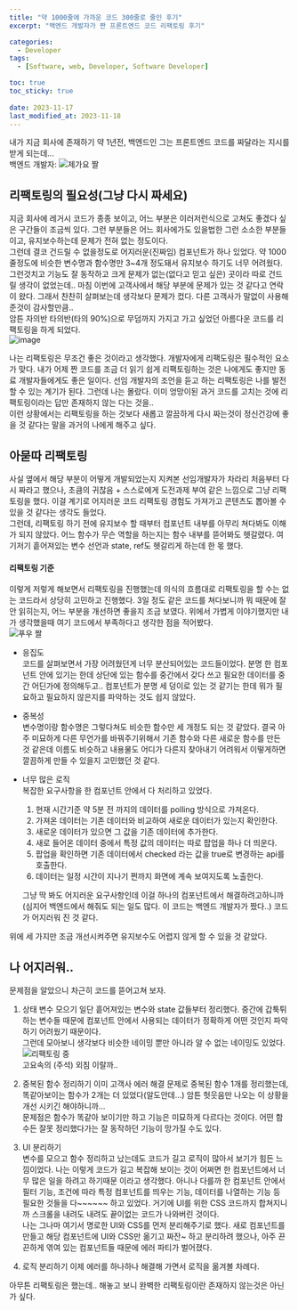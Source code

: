 ```yaml
---
title: "약 1000줄에 가까운 코드 300줄로 줄인 후기"
excerpt: "백엔드 개발자가 짠 프론트엔드 코드 리팩토링 후기"

categories:
  - Developer
tags:
  - [Software, web, Developer, Software Developer]

toc: true
toc_sticky: true
 
date: 2023-11-17
last_modified_at: 2023-11-18
---
```


내가 지금 회사에 존재하기 약 1년전, 백엔드인 그는 프론트엔드 코드를 짜달라는 지시를 받게 되는데...    
백엔드 개발자: ![제가요 짤](https://github.com/sunmerrr/sunmerrr.github.io/assets/65106740/1de3dd23-4a8b-4307-96c7-d4cd1207a5ec)

## 리팩토링의 필요성(그냥 다시 짜세요)
지금 회사에 레거시 코드가 종종 보이고, 어느 부분은 이러저런식으로 고쳐도 좋겠다 싶은 구간들이 조금씩 있다. 그런 부분들은 어느 회사에가도 있을법한 그런 소소한 부분들이고, 유지보수하는데 문제가 전혀 없는 정도이다.    
그런데 결코 건드릴 수 없을정도로 어지러운(진짜임) 컴포넌트가 하나 있었다. 약 1000줄정도에 비슷한 변수명과 함수명만 3~4개 정도돼서 유지보수 하기도 너무 어려웠다. 그런것치고 기능도 잘 동작하고 크게 문제가 없는(없다고 믿고 싶은) 곳이라 따로 건드릴 생각이 없었는데.. 마침 이번에 고객사에서 해당 부분에 문제가 있는 것 같다고 연락이 왔다. 그래서 찬찬히 살펴보는데 생각보다 문제가 컸다. 다른 고객사가 말없이 사용해준것이 감사할만큼..    
암튼 자의반 타의반(타의 90%)으로 무덤까지 가지고 가고 싶었던 아름다운 코드를 리팩토링을 하게 되었다.     
  ![image](https://github.com/sunmerrr/sunmerrr.github.io/assets/65106740/e192b4cb-13b9-49a5-9da4-b1377a6b126a)

나는 리팩토링은 무조건 좋은 것이라고 생각했다. 개발자에게 리팩도링은 필수적인 요소가 맞다. 내가 어제 짠 코드를 조금 더 읽기 쉽게 리팩토링하는 것은 나에게도 좋지만 동료 개발자들에게도 좋은 일이다. 선임 개발자의 조언을 듣고 하는 리팩토링은 나를 발전할 수 있는 계기가 된다. 그런데 나는 몰랐다. 이미 엉망이된 과거 코드를 고치는 것에 리팩토링이라는 답만 존재하지 않는 다는 것을..     
이런 상황에서는 리팩토링을 하는 것보다 새롭고 깔끔하게 다시 짜는것이 정신건강에 좋을 것 같다는 말을 과거의 나에게 해주고 싶다.

## 아묻따 리팩토링
사실 옆에서 해당 부분이 어떻게 개발되었는지 지켜본 선임개발자가 차라리 처음부터 다시 짜라고 했으나, 초큼의 귀찮음 + 스스로에게 도전과제 부여 같은 느낌으로 그냥 리팩토링을 했다. 이걸 계기로 어지러운 코드 리팩토링 경험도 가져가고 콘텐츠도 뽑아볼 수 있을 것  같다는 생각도 들었다.    
그런데, 리팩토링 하기 전에 유지보수 할 때부터 컴포넌트 내부를 아무리 쳐다봐도 이해가 되지 않았다. 어느 함수가 무슨 역할을 하는지는 함수 내부를 뜯어봐도 헷갈렸다. 여기저기 흩어져있는 변수 선언과 state, ref도 헷갈리게 하는데 한 몫 했다.

#### 리팩토링 기준
이렇게 저렇게 해보면서 리팩토링을 진행했는데 의식의 흐름대로 리팩토링을 할 수는 없는 코드라서 상당히 고민하고 진행했다. 3일 정도 같은 코드를 쳐다보니까 뭐 때문에 잘 안 읽히는지, 어느 부분을 개선하면 좋을지 조금 보였다. 위에서 가볍게 이야기했지만 내가 생각했을때 여기 코드에서 부족하다고 생각한 점을 적어봤다.      
  ![푸우 짤](https://github.com/sunmerrr/sunmerrr.github.io/assets/65106740/5576137e-13b5-4e44-a3cb-61ddefeff0f8)     
- 응집도      
  코드를 살펴보면서 가장 어려웠던게 너무 분산되어있는 코드들이었다. 분명 한 컴포넌트 안에 있기는 한데 상단에 있는 함수를 중간에서 갖다 쓰고 필요한 데이터를 중간 어딘가에 정의해두고.. 컴포넌트가 분명 세 덩이로 있는 것 같기는 한데 뭐가 필요하고 필요하지 않은지를 파악하는 것도 쉽지 않았다.
- 중복성     
  변수명이랑 함수명은 그렇다쳐도 비슷한 함수만 세 개정도 되는 것 같았다. 결국 아주 미묘하게 다른 무언가를 바꿔주기위해서 기존 함수와 다른 새로운 함수를 만든 것 같은데 이름도 비슷하고 내용물도 어디가 다른지 찾아내기 어려워서 이떻게하면 깔끔하게 만들 수 있을지 고민했던 것 같다.    
- 너무 많은 로직     
  복잡한 요구사항을 한 컴포넌트 안에서 다 처리하고 있었다.
  1. 현재 시간기준 약 5분 전 까지의 데이터를 polling 방식으로 가져온다.
  1. 가져온 데이터는 기존 데이터와 비교하여 새로운 데이터가 있는지 확인한다.
  1. 새로운 데이터가 있으면 그 값을 기존 데이터에 추가한다.
  1. 새로 들어온 데이터 중에서 특정 값의 데이터는 따로 팝업을 하나 더 띄운다.
  1. 팝업을 확인하면 기존 데이터에서 checked 라는 값을 true로 변경하는 api를 호출한다.
  1. 데이터는 일정 시간이 지나기 쩐까지 화면에 계속 보여지도록 노출한다.    

  그냥 딱 봐도 어지러운 요구사항인데 이걸 하나의 컴포넌트에서 해결하려고하니까(심지어 백엔드에서 해줘도 되는 일도 많다. 이 코드는 백엔드 개발자가 짰다..) 코드가 어지러워 진 것 같다.

위에 세 가지만 조금 개선시켜주면 유지보수도 어렵지 않게 할 수 있을 것 같았다.

## 나 어지러워..
문제점을 알았으니 차근히 코드를 뜯어고쳐 보자.

1. 상태 변수 모으기
    일단 흩어져있는 변수와 state 값들부터 정리했다. 중간에 갑툭튀하는 변수들 때문에 컴포넌트 안에서 사용되는 데이터가 정확하게 어떤 것인지 파악하기 어려웠기 때문이다.    
    그런데 모아보니 생각보다 비슷한 네이밍 뿐만 아니라 알 수 없는 네이밍도 있었다.    
      ![리팩토링 중](https://github.com/sunmerrr/sunmerrr.github.io/assets/65106740/471853a7-dd67-4ee6-9a27-967022d9525c)    
      고요속의 (주석) 외침 이랄까..    
    
1. 중복된 함수 정리하기
    이미 고객사 에러 해결 문제로 중복된 함수 1개를 정리했는데, 똑같아보이는 함수가 2개는 더 있었다(알도안데...) 암튼 헛웃음만 나오는 이 상황을 개선 시키긴 해야하니까...    
    문제점은 함수가 똑같아 보이기만 하고 기능은 미묘하게 다르다는 것이다. 어떤 함수든 잘못 정리했다가는 잘 동작하던 기능이 망가질 수도 있다.

1. UI 분리하기    
    변수를 모으고 함수 정리하고 났는데도 코드가 길고 로직이 많아서 보기가 힘든 느낌이었다. 나는 이렇게 코드가 길고 복잡해 보이는 것이 어쩌면 한 컴포넌트에서 너무 많은 일을 하려고 하기때문 이라고 생각했다. 아니나 다를까 한 컴포넌트 안에서 필터 기능, 조건에 따라 특정 컴포넌트를 띄우는 기능, 데이터를 나열하는 기능 등 필요한 것들을 다~~~~~~ 하고 있었다. 거기에 UI를 위한 CSS 코드까지 합쳐지니까 스크롤을 내려도 내려도 끝이없는 코드가 나와버린 것이다.     
    나는 그나마 여기서 명로한 UI와 CSS를 먼저 분리해주기로 했다. 새로 컴포넌트를 만들고 해당 컴포넌트에 UI와 CSS만 옮기고 짜잔~ 하고 분리하려 했으나, 아주 끈끈하게 엮여 있는 컴포넌트들 때문에 에러 파티가 벌어졌다.

1. 로직 분리하기
    이제 에러를 하나하나 해결해 가면서 로직을 옮겨볼 차례다.
    

아무튼 리팩토링은 했는데.. 해놓고 보니 완벽한 리팩토링이란 존재하지 않는것은 아닌가 싶다.